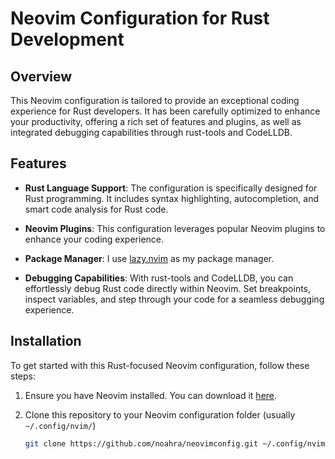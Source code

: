 # Neovim Configuration for Rust Development

## Overview

This Neovim configuration is tailored to provide an exceptional coding experience for Rust developers. It has been carefully optimized to enhance your productivity, offering a rich set of features and plugins, as well as integrated debugging capabilities through rust-tools and CodeLLDB.

## Features

- **Rust Language Support**: The configuration is specifically designed for Rust programming. It includes syntax highlighting, autocompletion, and smart code analysis for Rust code.

- **Neovim Plugins**: This configuration leverages popular Neovim plugins to enhance your coding experience.
  
- **Package Manager**: I use [lazy.nvim](https://github.com/folke/lazy.nvim) as my package manager.

- **Debugging Capabilities**: With rust-tools and CodeLLDB, you can effortlessly debug Rust code directly within Neovim. Set breakpoints, inspect variables, and step through your code for a seamless debugging experience.

## Installation

To get started with this Rust-focused Neovim configuration, follow these steps:

1. Ensure you have Neovim installed. You can download it [here](https://neovim.io/download/).

2. Clone this repository to your Neovim configuration folder (usually `~/.config/nvim/`)
   ```bash
   git clone https://github.com/noahra/neovimconfig.git ~/.config/nvim
